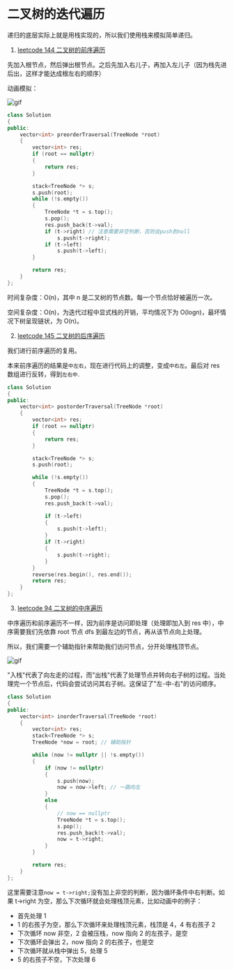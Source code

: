 # 二叉树的迭代遍历

递归的底层实际上就是用栈实现的，所以我们使用栈来模拟简单递归。

1. [leetcode 144 二叉树的前序遍历](https://leetcode.cn/problems/binary-tree-preorder-traversal/description/)

先加入根节点，然后弹出根节点。之后先加入右儿子，再加入左儿子（因为栈先进后出，这样才能达成根左右的顺序）

动画模拟：

![gif](https://code-thinking.cdn.bcebos.com/gifs/%E4%BA%8C%E5%8F%89%E6%A0%91%E5%89%8D%E5%BA%8F%E9%81%8D%E5%8E%86%EF%BC%88%E8%BF%AD%E4%BB%A3%E6%B3%95%EF%BC%89.gif)

```cpp
class Solution
{
public:
    vector<int> preorderTraversal(TreeNode *root)
    {
        vector<int> res;
        if (root == nullptr)
        {
            return res;
        }

        stack<TreeNode *> s;
        s.push(root);
        while (!s.empty())
        {
            TreeNode *t = s.top();
            s.pop();
            res.push_back(t->val);
            if (t->right) // 注意需要非空判断，否则会push到null
                s.push(t->right);
            if (t->left)
                s.push(t->left);
        }

        return res;
    }
};
```

时间复杂度：O(n)，其中 n 是二叉树的节点数。每一个节点恰好被遍历一次。

空间复杂度：O(n)，为迭代过程中显式栈的开销，平均情况下为 O(logn)，最坏情况下树呈现链状，为 O(n)。

2. [leetcode 145 二叉树的后序遍历](https://leetcode.cn/problems/binary-tree-postorder-traversal/description/)

我们进行前序遍历的复用。

本来前序遍历的结果是`中左右`，现在进行代码上的调整，变成`中右左`。最后对 res 数组进行反转，得到`左右中`.

```cpp
class Solution
{
public:
    vector<int> postorderTraversal(TreeNode *root)
    {
        vector<int> res;
        if (root == nullptr)
        {
            return res;
        }

        stack<TreeNode *> s;
        s.push(root);

        while (!s.empty())
        {
            TreeNode *t = s.top();
            s.pop();
            res.push_back(t->val);

            if (t->left)
            {
                s.push(t->left);
            }
            if (t->right)
            {
                s.push(t->right);
            }
        }
        reverse(res.begin(), res.end());
        return res;
    }
};
```

3. [leetcode 94 二叉树的中序遍历](https://leetcode.cn/problems/binary-tree-inorder-traversal/description/)

中序遍历和前序遍历不一样，因为前序是访问即处理（处理即加入到 res 中），中序需要我们先依靠 root 节点 dfs 到最左边的节点，再从该节点向上处理。

所以，我们需要一个辅助指针来帮助我们访问节点，分开处理栈顶节点。

![gif](https://code-thinking.cdn.bcebos.com/gifs/%E4%BA%8C%E5%8F%89%E6%A0%91%E4%B8%AD%E5%BA%8F%E9%81%8D%E5%8E%86%EF%BC%88%E8%BF%AD%E4%BB%A3%E6%B3%95%EF%BC%89.gif)

"入栈"代表了向左走的过程，而"出栈"代表了处理节点并转向右子树的过程。当处理完一个节点后，代码会尝试访问其右子树。这保证了"左-中-右"的访问顺序。

```cpp
class Solution
{
public:
    vector<int> inorderTraversal(TreeNode *root)
    {
        vector<int> res;
        stack<TreeNode *> s;
        TreeNode *now = root; // 辅助指针

        while (now != nullptr || !s.empty())
        {
            if (now != nullptr)
            {
                s.push(now);
                now = now->left; // 一路向左
            }
            else
            {
                // now == nullptr
                TreeNode *t = s.top();
                s.pop();
                res.push_back(t->val);
                now = t->right;
            }
        }

        return res;
    }
};
```

这里需要注意`now = t->right;`没有加上非空的判断，因为循环条件中右判断。如果 t->right 为空，那么下次循环就会处理栈顶元素，比如动画中的例子：

- 首先处理 1
- 1 的右孩子为空，那么下次循环来处理栈顶元素，栈顶是 4，4 有右孩子 2
- 下次循环 now 非空，2 会被压栈，now 指向 2 的左孩子，是空
- 下次循环会弹出 2，now 指向 2 的右孩子，也是空
- 下次循环就从栈中弹出 5，处理 5
- 5 的右孩子不空，下次处理 6
